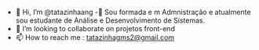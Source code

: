- 👋 Hi, I’m @tatazinhaang
-🌱 Sou formada e m  Admnistração e atualmente sou estudante de Análise e Desenvolvimento de Sistemas.
- 💞️ I’m looking to collaborate on  projetos  front-end
- 📫 How to reach me : tatazinhagms2@gmail.com

<!---
tatazinhaang/tatazinhaang is a ✨ special ✨ repository because its `README.md` (this file) appears on your GitHub profile.
You can click the Preview link to take a look at your changes.
--->
